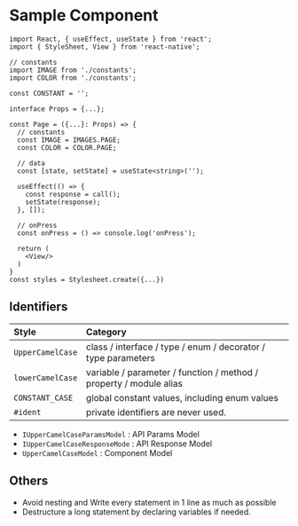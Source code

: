 # Sample Component

```tsx
import React, { useEffect, useState } from 'react';
import { StyleSheet, View } from 'react-native';

// constants
import IMAGE from './constants';
import COLOR from './constants';

const CONSTANT = '';

interface Props = {...};

const Page = ({...}: Props) => {
  // constants
  const IMAGE = IMAGES.PAGE;
  const COLOR = COLOR.PAGE;

  // data
  const [state, setState] = useState<string>('');

  useEffect(() => {
    const response = call();
    setState(response);
  }, []);

  // onPress
  const onPress = () => console.log('onPress');

  return (
    <View/>
  )
}
const styles = Stylesheet.create({...})
```

## Identifiers

| Style            | Category                                                           |
| :--------------- | :----------------------------------------------------------------- |
| `UpperCamelCase` | class / interface / type / enum / decorator / type parameters      |
| `lowerCamelCase` | variable / parameter / function / method / property / module alias |
| `CONSTANT_CASE`  | global constant values, including enum values                      |
| `#ident`         | private identifiers are never used.                                |

* `IUpperCamelCaseParamsModel` : API Params Model
* `IUpperCamelCaseResponseMode` : API Response Model
* `UpperCamelCaseModel` : Component Model

## Others

* Avoid nesting and Write every statement in 1 line as much as possible
* Destructure a long statement by declaring variables if needed.